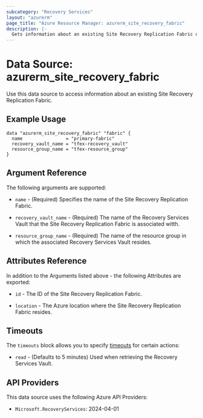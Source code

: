 ```yaml
---
subcategory: "Recovery Services"
layout: "azurerm"
page_title: "Azure Resource Manager: azurerm_site_recovery_fabric"
description: |-
  Gets information about an existing Site Recovery Replication Fabric on Azure.
---
```


# Data Source: azurerm_site_recovery_fabric

Use this data source to access information about an existing Site Recovery Replication Fabric.

## Example Usage

```hcl
data "azurerm_site_recovery_fabric" "fabric" {
  name                = "primary-fabric"
  recovery_vault_name = "tfex-recovery_vault"
  resource_group_name = "tfex-resource_group"
}
```

## Argument Reference

The following arguments are supported:

* `name` - (Required) Specifies the name of the Site Recovery Replication Fabric.

* `recovery_vault_name` - (Required) The name of the Recovery Services Vault that the Site Recovery Replication Fabric is associated witth.

* `resource_group_name` - (Required) The name of the resource group in which the associated Recovery Services Vault resides.

## Attributes Reference

In addition to the Arguments listed above - the following Attributes are exported:

* `id` - The ID of the Site Recovery Replication Fabric.

* `location` - The Azure location where the Site Recovery Replication Fabric resides.

## Timeouts

The `timeouts` block allows you to specify [timeouts](https://www.terraform.io/language/resources/syntax#operation-timeouts) for certain actions:

* `read` - (Defaults to 5 minutes) Used when retrieving the Recovery Services Vault.

## API Providers
<!-- This section is generated, changes will be overwritten -->
This data source uses the following Azure API Providers:

* `Microsoft.RecoveryServices`: 2024-04-01
